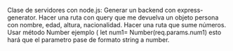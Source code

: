 Clase de servidores con node.js:
Generar un backend con express-generator.
Hacer una ruta con query que me devuelva un objeto persona con nombre, edad, altura, nacionalidad.
Hacer una ruta que sume números.
Usar método Number ejemplo ( let num1= Number(req.params.num1) esto hará que el parametro pase de formato string a number.